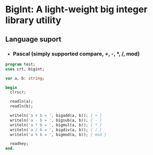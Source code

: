 # BigInt: A light-weight big integer library utility
## Language suport
* ### Pascal (simply supported compare, +, -, *, /, mod)
```pas
program test;
uses crt, bigint;

var a, b: string;

begin
  clrscr;

  readln(a);
  readln(b);

  writeln('a + b = ', bigadd(a, b)); { + }
  writeln('a - b = ', bigsub(a, b)); { - }
  writeln('a * b = ', bigmul(a, b)); { * }
  writeln('a / b = ', bigdiv(a, b)); { / }
  writeln('a % b = ', bigmod(a, b)); { mod }

  readkey;
end.
```

